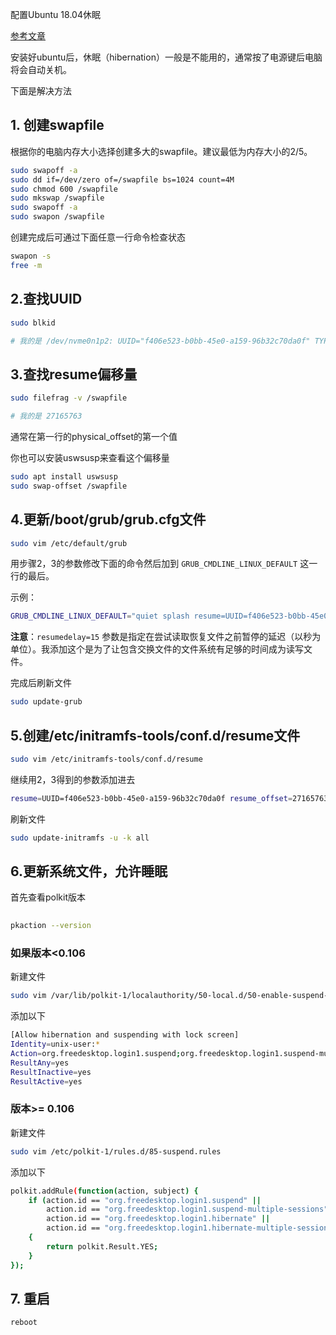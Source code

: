 配置Ubuntu 18.04休眠

[参考文章](https://fitzcarraldoblog.wordpress.com/2018/07/14/configuring-lubuntu-18-04-to-enable-hibernation-using-a-swap-file/)

安装好ubuntu后，休眠（hibernation）一般是不能用的，通常按了电源键后电脑将会自动关机。

下面是解决方法

## 1. 创建swapfile

根据你的电脑内存大小选择创建多大的swapfile。建议最低为内存大小的2/5。

```bash
sudo swapoff -a
sudo dd if=/dev/zero of=/swapfile bs=1024 count=4M
sudo chmod 600 /swapfile
sudo mkswap /swapfile
sudo swapoff -a
sudo swapon /swapfile
```

创建完成后可通过下面任意一行命令检查状态

```bash
swapon -s
free -m
```



## 2.查找UUID

```bash
sudo blkid

# 我的是 /dev/nvme0n1p2: UUID="f406e523-b0bb-45e0-a159-96b32c70da0f" TYPE="ext4" PARTUUID="96f00fcb-af84-4865-920a-5ee25d564f01"

```

## 3.查找resume偏移量

```bash
sudo filefrag -v /swapfile

# 我的是 27165763
```

通常在第一行的physical_offset的第一个值

你也可以安装uswsusp来查看这个偏移量

```bash
sudo apt install uswsusp
sudo swap-offset /swapfile
```



## 4.更新/boot/grub/grub.cfg文件

```bash
sudo vim /etc/default/grub
```

用步骤2，3的参数修改下面的命令然后加到 `GRUB_CMDLINE_LINUX_DEFAULT` 这一行的最后。

示例：

```bash
GRUB_CMDLINE_LINUX_DEFAULT="quiet splash resume=UUID=f406e523-b0bb-45e0-a159-96b32c70da0f resume_offset=27165763 resumedelay=5"
```

**注意**：`resumedelay=15` 参数是指定在尝试读取恢复文件之前暂停的延迟（以秒为单位）。我添加这个是为了让包含交换文件的文件系统有足够的时间成为读写文件。

完成后刷新文件

```bash
sudo update-grub
```



## 5.创建/etc/initramfs-tools/conf.d/resume文件

```bash
sudo vim /etc/initramfs-tools/conf.d/resume
```

继续用2，3得到的参数添加进去

```bash
resume=UUID=f406e523-b0bb-45e0-a159-96b32c70da0f resume_offset=27165763
```

刷新文件

```bash
sudo update-initramfs -u -k all
```



## 6.更新系统文件，允许睡眠



首先查看polkit版本

```bash
 
pkaction --version
```



### 如果版本<0.106

新建文件

```bash
sudo vim /var/lib/polkit-1/localauthority/50-local.d/50-enable-suspend-on-lockscreen.pkla
```

添加以下

```bash
[Allow hibernation and suspending with lock screen]
Identity=unix-user:*
Action=org.freedesktop.login1.suspend;org.freedesktop.login1.suspend-multiple-sessions;org.freedesktop.login1.hibernate;org.freedesktop.login1.hibernate-multiple-sessions
ResultAny=yes
ResultInactive=yes
ResultActive=yes
```



### 版本>= 0.106

新建文件

```bash
sudo vim /etc/polkit-1/rules.d/85-suspend.rules
```

添加以下

```bash
polkit.addRule(function(action, subject) {
    if (action.id == "org.freedesktop.login1.suspend" ||
        action.id == "org.freedesktop.login1.suspend-multiple-sessions" ||
        action.id == "org.freedesktop.login1.hibernate" ||
        action.id == "org.freedesktop.login1.hibernate-multiple-sessions")
    {
        return polkit.Result.YES;
    }
});
```





## 7. 重启

```bash
reboot
```

